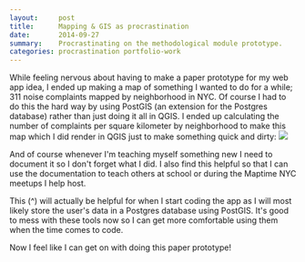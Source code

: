 ```yaml
---
layout:     post
title:      Mapping & GIS as procrastination
date:       2014-09-27
summary:    Procrastinating on the methodological module prototype.
categories: procrastination portfolio-work
---
```


While feeling nervous about having to make a paper prototype for my web app idea, I ended up making a map of something I wanted to do for a while; 311 noise complaints mapped by neighborhood in NYC. Of course I had to do this the hard way by using PostGIS (an extension for the Postgres database) rather than just doing it all in QGIS. I ended up calculating the number of complaints per square kilometer by neighborhood to make this map which I did render in QGIS just to make something quick and dirty:
![]({{site.url}}/assets/nyc-hood-noise.png)

And of course whenever I'm teaching myself something new I need to document it so I don't forget what I did. I also find this helpful so that I can use the documentation to teach others at school or during the Maptime NYC meetups I help host.

<script src="https://gist.github.com/clhenrick/ebc8dc779fb6f5ee6a88.js"></script>

This (^) will actually be helpful for when I start coding the app as I will most likely store the user's data in a Postgres database using PostGIS. It's good to mess with these tools now so I can get more comfortable using them when the time comes to code.  

Now I feel like I can get on with doing this paper prototype!